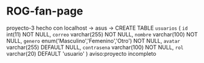 # ROG-fan-page
proyecto-3 
hecho con localhost -> asus -> 
CREATE TABLE `usuarios` (
  `id` int(11) NOT NULL,
  `correo` varchar(255) NOT NULL,
  `nombre` varchar(100) NOT NULL,
  `genero` enum('Masculino','Femenino','Otro') NOT NULL,
  `avatar` varchar(255) DEFAULT NULL,
  `contrasena` varchar(100) NOT NULL,
  `rol` varchar(20) DEFAULT 'usuario'
) 
aviso:proyecto incompleto 
